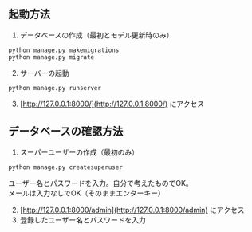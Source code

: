 ## 起動方法
1. データベースの作成（最初とモデル更新時のみ）
```
python manage.py makemigrations
python manage.py migrate
```
2. サーバーの起動
```
python manage.py runserver
```
3. [http://127.0.0.1:8000/](http://127.0.0.1:8000/) にアクセス

## データベースの確認方法
1. スーパーユーザーの作成（最初のみ）
```
python manage.py createsuperuser
```
ユーザー名とパスワードを入力。自分で考えたものでOK。  
メールは入力なしでOK（そのままエンターキー）

2. [http://127.0.0.1:8000/admin](http://127.0.0.1:8000/admin) にアクセス
3. 登録したユーザー名とパスワードを入力
